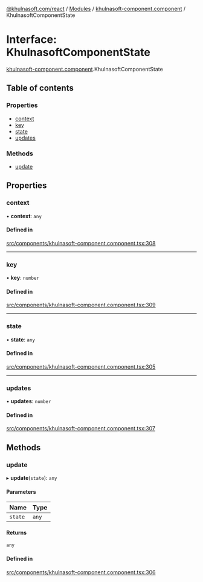 [@khulnasoft.com/react](../README.md) / [Modules](../modules.md) / [khulnasoft-component.component](../modules/khulnasoft_component_component.md) / KhulnasoftComponentState

# Interface: KhulnasoftComponentState

[khulnasoft-component.component](../modules/khulnasoft_component_component.md).KhulnasoftComponentState

## Table of contents

### Properties

- [context](khulnasoft_component_component.KhulnasoftComponentState.md#context)
- [key](khulnasoft_component_component.KhulnasoftComponentState.md#key)
- [state](khulnasoft_component_component.KhulnasoftComponentState.md#state)
- [updates](khulnasoft_component_component.KhulnasoftComponentState.md#updates)

### Methods

- [update](khulnasoft_component_component.KhulnasoftComponentState.md#update)

## Properties

### context

• **context**: `any`

#### Defined in

[src/components/khulnasoft-component.component.tsx:308](https://github.com/khulnasoft-com/khulnasoft/blob/ee7a3a06/packages/react/src/components/khulnasoft-component.component.tsx#L308)

___

### key

• **key**: `number`

#### Defined in

[src/components/khulnasoft-component.component.tsx:309](https://github.com/khulnasoft-com/khulnasoft/blob/ee7a3a06/packages/react/src/components/khulnasoft-component.component.tsx#L309)

___

### state

• **state**: `any`

#### Defined in

[src/components/khulnasoft-component.component.tsx:305](https://github.com/khulnasoft-com/khulnasoft/blob/ee7a3a06/packages/react/src/components/khulnasoft-component.component.tsx#L305)

___

### updates

• **updates**: `number`

#### Defined in

[src/components/khulnasoft-component.component.tsx:307](https://github.com/khulnasoft-com/khulnasoft/blob/ee7a3a06/packages/react/src/components/khulnasoft-component.component.tsx#L307)

## Methods

### update

▸ **update**(`state`): `any`

#### Parameters

| Name | Type |
| :------ | :------ |
| `state` | `any` |

#### Returns

`any`

#### Defined in

[src/components/khulnasoft-component.component.tsx:306](https://github.com/khulnasoft-com/khulnasoft/blob/ee7a3a06/packages/react/src/components/khulnasoft-component.component.tsx#L306)
